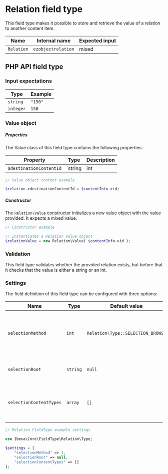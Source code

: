 # Relation field type

This field type makes it possible to store and retrieve the value of a relation to another content item.

| Name       | Internal name      | Expected input |
|------------|--------------------|----------------|
| `Relation` | `ezobjectrelation` | mixed        |

## PHP API field type

### Input expectations

|Type|Example|
|------|------|
|`string`|`"150"`|
|`integer`|`150`|

### Value object

##### Properties

The Value class of this field type contains the following properties:

| Property|Type| Description|
|---------|-----|-----------|
| `$destinationContentId` | `string|int|null` | This property is used to store the value provided, which represents the related content. |

``` php
// Value object content example

$relation->destinationContentId = $contentInfo->id;
```

##### Constructor

The `Relation\Value` constructor initializes a new value object with the value provided. It expects a mixed value.

``` php
// Constructor example

// Instantiates a Relation Value object
$relationValue = new Relation\Value( $contentInfo->id );
```

### Validation

This field type validates whether the provided relation exists, but before that it checks that the value is either a string or an int.

### Settings

The field definition of this field type can be configured with three options:

|Name|Type|Default value|Description|
|------|------|------|------|
|`selectionMethod`|`int`|`Relation\Type::SELECTION_BROWSE`| *This setting is not implemented yet, only one selection method is available.* |
|`selectionRoot`|`string`|`null`|This setting defines the selection root.|
|`selectionContentTypes`|`array`|`[]`|An array of content type IDs that are allowed for related Content.|

``` php
// Relation FieldType example settings

use Ibexa\Core\FieldType\Relation\Type;

$settings = [
    "selectionMethod" => 1,
    "selectionRoot" => null,
    "selectionContentTypes" => []
];
```
